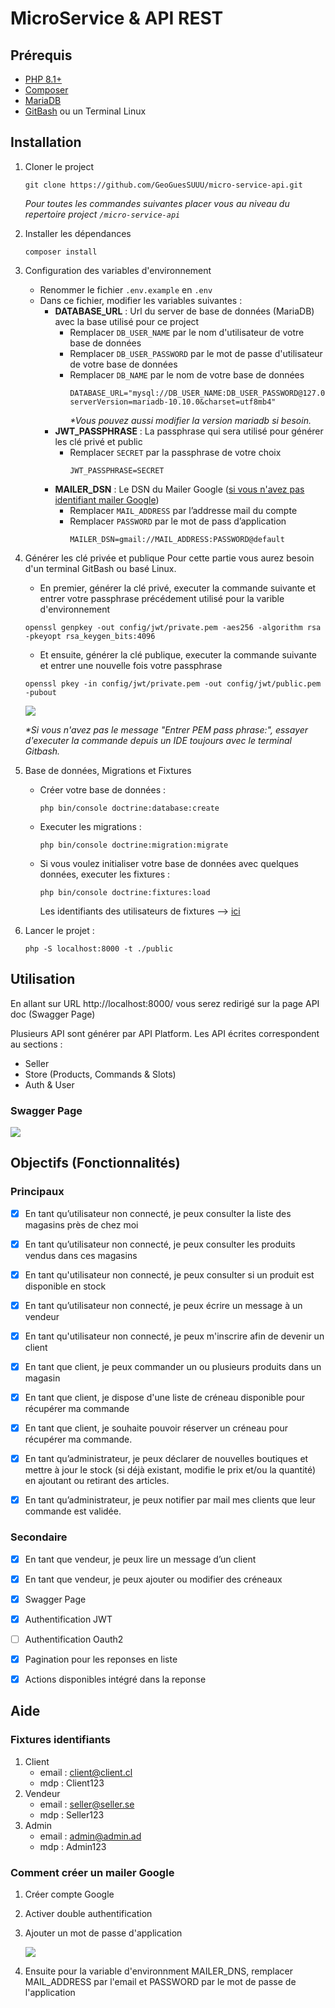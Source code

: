# MicroService & API REST

## Prérequis
- [PHP 8.1+](https://www.php.net/downloads.php)
- [Composer](https://getcomposer.org/download/)
- [MariaDB](https://mariadb.org/download/)
- [GitBash](https://git-scm.com/downloads) ou un Terminal Linux

## Installation
1. Cloner le project
    ```shell
    git clone https://github.com/GeoGuesSUUU/micro-service-api.git
    ```
   _Pour toutes les commandes suivantes placer vous au niveau du repertoire project `/micro-service-api`_
2. Installer les dépendances
    ```shell
    composer install
    ```
3. Configuration des variables d'environnement
    - Renommer le fichier `.env.example` en `.env`
    - Dans ce fichier, modifier les variables suivantes :
      - **DATABASE_URL** : Url du server de base de données (MariaDB) avec la base utilisé pour ce project
        - Remplacer `DB_USER_NAME` par le nom d'utilisateur de votre base de données
        - Remplacer `DB_USER_PASSWORD` par le mot de passe d'utilisateur de votre base de données
        - Remplacer `DB_NAME` par le nom de votre base de données
           ```
           DATABASE_URL="mysql://DB_USER_NAME:DB_USER_PASSWORD@127.0.0.1:3306/DB_NAME?serverVersion=mariadb-10.10.0&charset=utf8mb4"
           ```
          _*Vous pouvez aussi modifier la version mariadb si besoin._
      - **JWT_PASSPHRASE** : La passphrase qui sera utilisé pour générer les clé privé et public
          - Remplacer `SECRET` par la passphrase de votre choix
             ```
             JWT_PASSPHRASE=SECRET
             ```
      - **MAILER_DSN** : Le DSN du Mailer Google ([si vous n'avez pas identifiant mailer Google](#comment-créer-un-mailer-google))
          - Remplacer `MAIL_ADDRESS` par l’addresse mail du compte
          - Remplacer `PASSWORD` par le mot de pass d’application
             ```
             MAILER_DSN=gmail://MAIL_ADDRESS:PASSWORD@default
             ```
4. Générer les clé privée et publique
Pour cette partie vous aurez besoin d'un terminal GitBash ou basé Linux.
   - En premier, générer la clé privé, executer la commande suivante et entrer votre passphrase précédement utilisé pour la varible d'environnement 
    ```shell
    openssl genpkey -out config/jwt/private.pem -aes256 -algorithm rsa -pkeyopt rsa_keygen_bits:4096
    ```
   - Et ensuite, générer la clé publique, executer la commande suivante et entrer une nouvelle fois votre passphrase
    ```shell
    openssl pkey -in config/jwt/private.pem -out config/jwt/public.pem -pubout
    ```
   ![](docs/openssl.png)

    _*Si vous n'avez pas le message "Entrer PEM pass phrase:", essayer d\'executer la commande depuis un IDE toujours avec le terminal Gitbash._
5. Base de données, Migrations et Fixtures
   - Créer votre base de données :
      ```shell
      php bin/console doctrine:database:create
      ```
   - Executer les migrations :
     ```shell
     php bin/console doctrine:migration:migrate
     ```
   - Si vous voulez initialiser votre base de données avec quelques données, executer les fixtures :
     ```shell
     php bin/console doctrine:fixtures:load
     ```
     Les identifiants des utilisateurs de fixtures --> [ici](#fixtures-identifiants)
6. Lancer le projet :
     ```shell
     php -S localhost:8000 -t ./public
     ```


## Utilisation
En allant sur URL http://localhost:8000/ vous serez redirigé sur la page API doc (Swagger Page)

Plusieurs API sont générer par API Platform. Les API écrites correspondent au sections :
- Seller
- Store (Products, Commands & Slots)
- Auth & User
### Swagger Page
![](docs/swagger.png)

## Objectifs (Fonctionnalités)
### Principaux
- [x] En tant qu’utilisateur non connecté, je peux consulter la liste des magasins près de chez moi
- [x] En tant qu’utilisateur non connecté, je peux consulter les produits vendus dans ces magasins
- [x] En tant qu'utilisateur non connecté, je peux consulter si un produit est disponible en stock
- [x] En tant qu’utilisateur non connecté, je peux écrire un message à un vendeur
- [x] En tant qu'utilisateur non connecté, je peux m'inscrire afin de devenir un client

- [x] En tant que client, je peux commander un ou plusieurs produits dans un magasin
- [x] En tant que client, je dispose d'une liste de créneau disponible pour récupérer ma commande
- [x] En tant que client, je souhaite pouvoir réserver un créneau pour récupérer ma commande.

- [x] En tant qu’administrateur, je peux déclarer de nouvelles boutiques et mettre à jour le stock (si déjà existant, modifie le prix et/ou la quantité) en ajoutant ou retirant des articles.
- [x] En tant qu’administrateur, je peux notifier par mail mes clients que leur commande est validée.

### Secondaire
- [x] En tant que vendeur, je peux lire un message d’un client
- [x] En tant que vendeur, je peux ajouter ou modifier des créneaux

- [x] Swagger Page
- [x] Authentification JWT
- [ ] Authentification Oauth2
- [x] Pagination pour les reponses en liste
- [x] Actions disponibles intégré dans la reponse

## Aide
### Fixtures identifiants
1. Client
    - email : client@client.cl
    - mdp : Client123
2. Vendeur
    - email : seller@seller.se
    - mdp : Seller123
3. Admin
    - email : admin@admin.ad
    - mdp : Admin123
### Comment créer un mailer Google
1. Créer compte Google
2. Activer double authentification
3. Ajouter un mot de passe d'application

    ![](docs/google-mailer.png)
4. Ensuite pour la variable d'environnment MAILER_DNS, remplacer MAIL_ADDRESS par l'email et PASSWORD par le mot de passe de l'application
